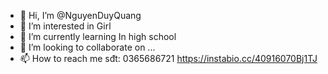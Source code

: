 - 👋 Hi, I’m @NguyenDuyQuang
- 👀 I’m interested in Girl 
- 🌱 I’m currently learning In high school
- 💞️ I’m looking to collaborate on ...
- 📫 How to reach me sđt: 0365686721 https://instabio.cc/40916070Bj1TJ

<!---
Qwertyuiop113/Qwertyuiop113 is a ✨ special ✨ repository because its `README.md` (this file) appears on your GitHub profile.
You can click the Preview link to take a look at your changes.
--->
